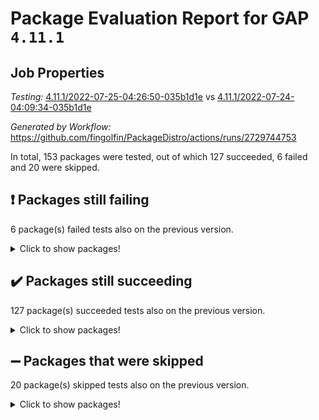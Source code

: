 # Package Evaluation Report for GAP `4.11.1`

## Job Properties

*Testing:* [4.11.1/2022-07-25-04:26:50-035b1d1e](https://github.com/fingolfin/PackageDistro/blob/data/reports/4.11.1/2022-07-25-04:26:50-035b1d1e) vs [4.11.1/2022-07-24-04:09:34-035b1d1e](https://github.com/fingolfin/PackageDistro/blob/data/reports/4.11.1/2022-07-24-04:09:34-035b1d1e)

*Generated by Workflow:* https://github.com/fingolfin/PackageDistro/actions/runs/2729744753

In total, 153 packages were tested, out of which 127 succeeded, 6 failed and 20 were skipped.

## :exclamation: Packages still failing

6 package(s) failed tests also on the previous version.
<details><summary>Click to show packages!</summary>

- fining 1.4.1 [(failure)](https://github.com/fingolfin/PackageDistro/runs/7493164158?check_suite_focus=true)
- francy 1.2.4 [(failure)](https://github.com/fingolfin/PackageDistro/runs/7493164498?check_suite_focus=true)
- hap 1.44 [(failure)](https://github.com/fingolfin/PackageDistro/runs/7493164953?check_suite_focus=true)
- packagemanager 1.2 [(failure)](https://github.com/fingolfin/PackageDistro/runs/7493166631?check_suite_focus=true)
- recog 1.3.2 [(failure)](https://github.com/fingolfin/PackageDistro/runs/7493167119?check_suite_focus=true)
- semigroups 4.0.0 [(failure)](https://github.com/fingolfin/PackageDistro/runs/7493167311?check_suite_focus=true)
</details>

## :heavy_check_mark: Packages still succeeding

127 package(s) succeeded tests also on the previous version.
<details><summary>Click to show packages!</summary>

- ace 5.4 [(success)](https://github.com/fingolfin/PackageDistro/runs/7493162361?check_suite_focus=true)
- aclib 1.3.2 [(success)](https://github.com/fingolfin/PackageDistro/runs/7493162390?check_suite_focus=true)
- agt 0.2 [(success)](https://github.com/fingolfin/PackageDistro/runs/7493162419?check_suite_focus=true)
- alnuth 3.2.1 [(success)](https://github.com/fingolfin/PackageDistro/runs/7493162449?check_suite_focus=true)
- anupq 3.2.6 [(success)](https://github.com/fingolfin/PackageDistro/runs/7493162503?check_suite_focus=true)
- atlasrep 2.1.2 [(success)](https://github.com/fingolfin/PackageDistro/runs/7493162547?check_suite_focus=true)
- autodoc 2022.07.10 [(success)](https://github.com/fingolfin/PackageDistro/runs/7493162577?check_suite_focus=true)
- automata 1.15 [(success)](https://github.com/fingolfin/PackageDistro/runs/7493162609?check_suite_focus=true)
- automgrp 1.3.2 [(success)](https://github.com/fingolfin/PackageDistro/runs/7493162644?check_suite_focus=true)
- autpgrp 1.10.2 [(success)](https://github.com/fingolfin/PackageDistro/runs/7493162693?check_suite_focus=true)
- cap 2022.06-05 [(success)](https://github.com/fingolfin/PackageDistro/runs/7493162724?check_suite_focus=true)
- caratinterface 2.3.3 [(success)](https://github.com/fingolfin/PackageDistro/runs/7493162768?check_suite_focus=true)
- cddinterface 2020.06.24 [(success)](https://github.com/fingolfin/PackageDistro/runs/7493162824?check_suite_focus=true)
- circle 1.6.5 [(success)](https://github.com/fingolfin/PackageDistro/runs/7493162883?check_suite_focus=true)
- classicpres 1.22 [(success)](https://github.com/fingolfin/PackageDistro/runs/7493162943?check_suite_focus=true)
- cohomolo 1.6.10 [(success)](https://github.com/fingolfin/PackageDistro/runs/7493162981?check_suite_focus=true)
- congruence 1.2.4 [(success)](https://github.com/fingolfin/PackageDistro/runs/7493163037?check_suite_focus=true)
- corelg 1.56 [(success)](https://github.com/fingolfin/PackageDistro/runs/7493163064?check_suite_focus=true)
- crime 1.6 [(success)](https://github.com/fingolfin/PackageDistro/runs/7493163109?check_suite_focus=true)
- crisp 1.4.5 [(success)](https://github.com/fingolfin/PackageDistro/runs/7493163144?check_suite_focus=true)
- crypting 0.10 [(success)](https://github.com/fingolfin/PackageDistro/runs/7493163186?check_suite_focus=true)
- cryst 4.1.24 [(success)](https://github.com/fingolfin/PackageDistro/runs/7493163216?check_suite_focus=true)
- crystcat 1.1.9 [(success)](https://github.com/fingolfin/PackageDistro/runs/7493163251?check_suite_focus=true)
- ctbllib 1.3.4 [(success)](https://github.com/fingolfin/PackageDistro/runs/7493163296?check_suite_focus=true)
- cubefree 1.19 [(success)](https://github.com/fingolfin/PackageDistro/runs/7493163339?check_suite_focus=true)
- curlinterface 2.2.2 [(success)](https://github.com/fingolfin/PackageDistro/runs/7493163374?check_suite_focus=true)
- cvec 2.7.5 [(success)](https://github.com/fingolfin/PackageDistro/runs/7493163409?check_suite_focus=true)
- datastructures 0.2.7 [(success)](https://github.com/fingolfin/PackageDistro/runs/7493163452?check_suite_focus=true)
- deepthought 1.0.5 [(success)](https://github.com/fingolfin/PackageDistro/runs/7493163521?check_suite_focus=true)
- design 1.7 [(success)](https://github.com/fingolfin/PackageDistro/runs/7493163586?check_suite_focus=true)
- difsets 2.3.1 [(success)](https://github.com/fingolfin/PackageDistro/runs/7493163665?check_suite_focus=true)
- digraphs 1.5.3 [(success)](https://github.com/fingolfin/PackageDistro/runs/7493163738?check_suite_focus=true)
- edim 1.3.5 [(success)](https://github.com/fingolfin/PackageDistro/runs/7493163808?check_suite_focus=true)
- example 4.3.1 [(success)](https://github.com/fingolfin/PackageDistro/runs/7493163870?check_suite_focus=true)
- factint 1.6.3 [(success)](https://github.com/fingolfin/PackageDistro/runs/7493163950?check_suite_focus=true)
- ferret 1.0.8 [(success)](https://github.com/fingolfin/PackageDistro/runs/7493164014?check_suite_focus=true)
- fga 1.4.0 [(success)](https://github.com/fingolfin/PackageDistro/runs/7493164082?check_suite_focus=true)
- float 1.0.3 [(success)](https://github.com/fingolfin/PackageDistro/runs/7493164220?check_suite_focus=true)
- format 1.4.3 [(success)](https://github.com/fingolfin/PackageDistro/runs/7493164288?check_suite_focus=true)
- forms 1.2.8 [(success)](https://github.com/fingolfin/PackageDistro/runs/7493164352?check_suite_focus=true)
- fplsa 1.2.5 [(success)](https://github.com/fingolfin/PackageDistro/runs/7493164435?check_suite_focus=true)
- fr 2.4.8 [(success)](https://github.com/fingolfin/PackageDistro/runs/7493164477?check_suite_focus=true)
- fwtree 1.3 [(success)](https://github.com/fingolfin/PackageDistro/runs/7493164532?check_suite_focus=true)
- gbnp 1.0.5 [(success)](https://github.com/fingolfin/PackageDistro/runs/7493164557?check_suite_focus=true)
- generalizedmorphismsforcap 2022.05-01 [(success)](https://github.com/fingolfin/PackageDistro/runs/7493164582?check_suite_focus=true)
- genss 1.6.6 [(success)](https://github.com/fingolfin/PackageDistro/runs/7493164619?check_suite_focus=true)
- gradedringforhomalg 2022.06-01 [(success)](https://github.com/fingolfin/PackageDistro/runs/7493164678?check_suite_focus=true)
- grape 4.8.5 [(success)](https://github.com/fingolfin/PackageDistro/runs/7493164733?check_suite_focus=true)
- groupoids 1.69 [(success)](https://github.com/fingolfin/PackageDistro/runs/7493164796?check_suite_focus=true)
- grpconst 2.6.2 [(success)](https://github.com/fingolfin/PackageDistro/runs/7493164855?check_suite_focus=true)
- guarana 0.96.3 [(success)](https://github.com/fingolfin/PackageDistro/runs/7493164894?check_suite_focus=true)
- guava 3.16 [(success)](https://github.com/fingolfin/PackageDistro/runs/7493164924?check_suite_focus=true)
- hapcryst 0.1.14 [(success)](https://github.com/fingolfin/PackageDistro/runs/7493164991?check_suite_focus=true)
- hecke 1.5.3 [(success)](https://github.com/fingolfin/PackageDistro/runs/7493165022?check_suite_focus=true)
- help 3.5 [(success)](https://github.com/fingolfin/PackageDistro/runs/7493165051?check_suite_focus=true)
- idrel 2.44 [(success)](https://github.com/fingolfin/PackageDistro/runs/7493165077?check_suite_focus=true)
- images 1.3.1 [(success)](https://github.com/fingolfin/PackageDistro/runs/7493165109?check_suite_focus=true)
- intpic 0.3.0 [(success)](https://github.com/fingolfin/PackageDistro/runs/7493165162?check_suite_focus=true)
- io 4.7.2 [(success)](https://github.com/fingolfin/PackageDistro/runs/7493165212?check_suite_focus=true)
- irredsol 1.4.3 [(success)](https://github.com/fingolfin/PackageDistro/runs/7493165262?check_suite_focus=true)
- json 2.1.0 [(success)](https://github.com/fingolfin/PackageDistro/runs/7493165326?check_suite_focus=true)
- jupyterkernel 1.4.1 [(success)](https://github.com/fingolfin/PackageDistro/runs/7493165403?check_suite_focus=true)
- jupyterviz 1.5.1 [(success)](https://github.com/fingolfin/PackageDistro/runs/7493165459?check_suite_focus=true)
- kan 1.34 [(success)](https://github.com/fingolfin/PackageDistro/runs/7493165525?check_suite_focus=true)
- kbmag 1.5.9 [(success)](https://github.com/fingolfin/PackageDistro/runs/7493165583?check_suite_focus=true)
- laguna 3.9.5 [(success)](https://github.com/fingolfin/PackageDistro/runs/7493165645?check_suite_focus=true)
- liealgdb 2.2.1 [(success)](https://github.com/fingolfin/PackageDistro/runs/7493165711?check_suite_focus=true)
- liepring 2.6 [(success)](https://github.com/fingolfin/PackageDistro/runs/7493165770?check_suite_focus=true)
- liering 2.4.2 [(success)](https://github.com/fingolfin/PackageDistro/runs/7493165828?check_suite_focus=true)
- linearalgebraforcap 2022.06-03 [(success)](https://github.com/fingolfin/PackageDistro/runs/7493165881?check_suite_focus=true)
- loops 3.4.1 [(success)](https://github.com/fingolfin/PackageDistro/runs/7493165943?check_suite_focus=true)
- lpres 1.0.3 [(success)](https://github.com/fingolfin/PackageDistro/runs/7493166000?check_suite_focus=true)
- majoranaalgebras 1.4 [(success)](https://github.com/fingolfin/PackageDistro/runs/7493166041?check_suite_focus=true)
- mapclass 1.4.5 [(success)](https://github.com/fingolfin/PackageDistro/runs/7493166090?check_suite_focus=true)
- matgrp 0.64 [(success)](https://github.com/fingolfin/PackageDistro/runs/7493166131?check_suite_focus=true)
- modisom 2.5.2 [(success)](https://github.com/fingolfin/PackageDistro/runs/7493166173?check_suite_focus=true)
- modulepresentationsforcap 2022.05-03 [(success)](https://github.com/fingolfin/PackageDistro/runs/7493166222?check_suite_focus=true)
- monoidalcategories 2022.06-07 [(success)](https://github.com/fingolfin/PackageDistro/runs/7493166261?check_suite_focus=true)
- nconvex 2020.11-04 [(success)](https://github.com/fingolfin/PackageDistro/runs/7493166305?check_suite_focus=true)
- nilmat 1.4.1 [(success)](https://github.com/fingolfin/PackageDistro/runs/7493166351?check_suite_focus=true)
- nock 1.5 [(success)](https://github.com/fingolfin/PackageDistro/runs/7493166404?check_suite_focus=true)
- normalizinterface 1.3.3 [(success)](https://github.com/fingolfin/PackageDistro/runs/7493166432?check_suite_focus=true)
- nq 2.5.8 [(success)](https://github.com/fingolfin/PackageDistro/runs/7493166477?check_suite_focus=true)
- numericalsgps 1.3.0 [(success)](https://github.com/fingolfin/PackageDistro/runs/7493166517?check_suite_focus=true)
- openmath 11.5.1 [(success)](https://github.com/fingolfin/PackageDistro/runs/7493166559?check_suite_focus=true)
- orb 4.8.4 [(success)](https://github.com/fingolfin/PackageDistro/runs/7493166596?check_suite_focus=true)
- patternclass 2.4.2 [(success)](https://github.com/fingolfin/PackageDistro/runs/7493166673?check_suite_focus=true)
- permut 2.0.4 [(success)](https://github.com/fingolfin/PackageDistro/runs/7493166703?check_suite_focus=true)
- polenta 1.3.10 [(success)](https://github.com/fingolfin/PackageDistro/runs/7493166748?check_suite_focus=true)
- polymaking 0.8.6 [(success)](https://github.com/fingolfin/PackageDistro/runs/7493166787?check_suite_focus=true)
- primgrp 3.4.2 [(success)](https://github.com/fingolfin/PackageDistro/runs/7493166826?check_suite_focus=true)
- profiling 2.5.0 [(success)](https://github.com/fingolfin/PackageDistro/runs/7493166852?check_suite_focus=true)
- qpa 1.33 [(success)](https://github.com/fingolfin/PackageDistro/runs/7493166910?check_suite_focus=true)
- quagroup 1.8.3 [(success)](https://github.com/fingolfin/PackageDistro/runs/7493166946?check_suite_focus=true)
- radiroot 2.9 [(success)](https://github.com/fingolfin/PackageDistro/runs/7493166986?check_suite_focus=true)
- rcwa 4.6.4 [(success)](https://github.com/fingolfin/PackageDistro/runs/7493167031?check_suite_focus=true)
- rds 1.8 [(success)](https://github.com/fingolfin/PackageDistro/runs/7493167079?check_suite_focus=true)
- repndecomp 1.2.1 [(success)](https://github.com/fingolfin/PackageDistro/runs/7493167160?check_suite_focus=true)
- repsn 3.1.0 [(success)](https://github.com/fingolfin/PackageDistro/runs/7493167205?check_suite_focus=true)
- resclasses 4.7.2 [(success)](https://github.com/fingolfin/PackageDistro/runs/7493167241?check_suite_focus=true)
- scscp 2.3.1 [(success)](https://github.com/fingolfin/PackageDistro/runs/7493167266?check_suite_focus=true)
- sglppow 2.2 [(success)](https://github.com/fingolfin/PackageDistro/runs/7493167333?check_suite_focus=true)
- sgpviz 0.999.5 [(success)](https://github.com/fingolfin/PackageDistro/runs/7493167369?check_suite_focus=true)
- simpcomp 2.1.14 [(success)](https://github.com/fingolfin/PackageDistro/runs/7493167403?check_suite_focus=true)
- singular 2020.12.18 [(success)](https://github.com/fingolfin/PackageDistro/runs/7493167433?check_suite_focus=true)
- sla 1.5.3 [(success)](https://github.com/fingolfin/PackageDistro/runs/7493167460?check_suite_focus=true)
- smallgrp 1.5 [(success)](https://github.com/fingolfin/PackageDistro/runs/7493167487?check_suite_focus=true)
- smallsemi 0.6.13 [(success)](https://github.com/fingolfin/PackageDistro/runs/7493167520?check_suite_focus=true)
- sonata 2.9.4 [(success)](https://github.com/fingolfin/PackageDistro/runs/7493167551?check_suite_focus=true)
- sophus 1.25 [(success)](https://github.com/fingolfin/PackageDistro/runs/7493167573?check_suite_focus=true)
- spinsym 1.5.2 [(success)](https://github.com/fingolfin/PackageDistro/runs/7493167599?check_suite_focus=true)
- symbcompcc 1.3.2 [(success)](https://github.com/fingolfin/PackageDistro/runs/7493167631?check_suite_focus=true)
- thelma 1.3 [(success)](https://github.com/fingolfin/PackageDistro/runs/7493167660?check_suite_focus=true)
- tomlib 1.2.9 [(success)](https://github.com/fingolfin/PackageDistro/runs/7493167695?check_suite_focus=true)
- toric 1.9.5 [(success)](https://github.com/fingolfin/PackageDistro/runs/7493167724?check_suite_focus=true)
- transgrp 3.6.2 [(success)](https://github.com/fingolfin/PackageDistro/runs/7493167750?check_suite_focus=true)
- ugaly 4.0.2 [(success)](https://github.com/fingolfin/PackageDistro/runs/7493167786?check_suite_focus=true)
- unipot 1.5 [(success)](https://github.com/fingolfin/PackageDistro/runs/7493167810?check_suite_focus=true)
- unitlib 4.1.0 [(success)](https://github.com/fingolfin/PackageDistro/runs/7493167854?check_suite_focus=true)
- utils 0.74 [(success)](https://github.com/fingolfin/PackageDistro/runs/7493167885?check_suite_focus=true)
- uuid 0.7 [(success)](https://github.com/fingolfin/PackageDistro/runs/7493167915?check_suite_focus=true)
- walrus 0.9991 [(success)](https://github.com/fingolfin/PackageDistro/runs/7493167956?check_suite_focus=true)
- wedderga 4.10.2 [(success)](https://github.com/fingolfin/PackageDistro/runs/7493168003?check_suite_focus=true)
- xmod 2.88 [(success)](https://github.com/fingolfin/PackageDistro/runs/7493168151?check_suite_focus=true)
- xmodalg 1.22 [(success)](https://github.com/fingolfin/PackageDistro/runs/7493168261?check_suite_focus=true)
- yangbaxter 0.10.0 [(success)](https://github.com/fingolfin/PackageDistro/runs/7493168367?check_suite_focus=true)
- zeromqinterface 0.13 [(success)](https://github.com/fingolfin/PackageDistro/runs/7493168474?check_suite_focus=true)
</details>

## :heavy_minus_sign: Packages that were skipped

20 package(s) skipped tests also on the previous version.
<details><summary>Click to show packages!</summary>

- 4ti2interface 2022.03-01 [(skipped)](https://github.com/fingolfin/PackageDistro/runs/7493062162?check_suite_focus=true)
- browse 1.8.14 [(skipped)](https://github.com/fingolfin/PackageDistro/runs/7493062162?check_suite_focus=true)
- examplesforhomalg 2022.03-01 [(skipped)](https://github.com/fingolfin/PackageDistro/runs/7493062162?check_suite_focus=true)
- gapdoc 1.6.5 [(skipped)](https://github.com/fingolfin/PackageDistro/runs/7493062162?check_suite_focus=true)
- gauss 2022.03-01 [(skipped)](https://github.com/fingolfin/PackageDistro/runs/7493062162?check_suite_focus=true)
- gaussforhomalg 2022.03-01 [(skipped)](https://github.com/fingolfin/PackageDistro/runs/7493062162?check_suite_focus=true)
- gradedmodules 2022.03-01 [(skipped)](https://github.com/fingolfin/PackageDistro/runs/7493062162?check_suite_focus=true)
- homalg 2022.03-01 [(skipped)](https://github.com/fingolfin/PackageDistro/runs/7493062162?check_suite_focus=true)
- homalgtocas 2022.03-01 [(skipped)](https://github.com/fingolfin/PackageDistro/runs/7493062162?check_suite_focus=true)
- io_forhomalg 2022.03-01 [(skipped)](https://github.com/fingolfin/PackageDistro/runs/7493062162?check_suite_focus=true)
- itc 1.5.1 [(skipped)](https://github.com/fingolfin/PackageDistro/runs/7493062162?check_suite_focus=true)
- localizeringforhomalg 2022.03-01 [(skipped)](https://github.com/fingolfin/PackageDistro/runs/7493062162?check_suite_focus=true)
- matricesforhomalg 2022.06-01 [(skipped)](https://github.com/fingolfin/PackageDistro/runs/7493062162?check_suite_focus=true)
- modules 2022.03-01 [(skipped)](https://github.com/fingolfin/PackageDistro/runs/7493062162?check_suite_focus=true)
- polycyclic 2.16 [(skipped)](https://github.com/fingolfin/PackageDistro/runs/7493062162?check_suite_focus=true)
- ringsforhomalg 2022.04-01 [(skipped)](https://github.com/fingolfin/PackageDistro/runs/7493062162?check_suite_focus=true)
- sco 2022.03-01 [(skipped)](https://github.com/fingolfin/PackageDistro/runs/7493062162?check_suite_focus=true)
- toolsforhomalg 2022.05-01 [(skipped)](https://github.com/fingolfin/PackageDistro/runs/7493062162?check_suite_focus=true)
- toricvarieties 2022.03.23 [(skipped)](https://github.com/fingolfin/PackageDistro/runs/7493062162?check_suite_focus=true)
- xgap 4.31 [(skipped)](https://github.com/fingolfin/PackageDistro/runs/7493062162?check_suite_focus=true)
</details>

